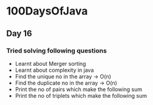 # 100DaysOfJava

## Day 16

### Tried solving following questions

* Learnt about Merger sorting
* Learnt about complexity in java
* Find the unique no in the array -> O(n)
* Find the duplicate no in the array -> O(n)
* Print the no of pairs which make the following sum
* Print the no of triplets which make the following sum